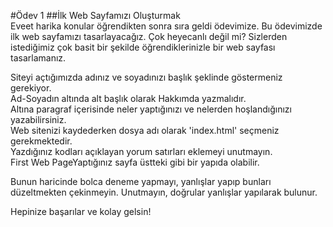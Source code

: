 #Ödev 1
##İlk Web Sayfamızı Oluşturmak  
Eveet harika konular öğrendikten sonra sıra geldi ödevimize. Bu ödevimizde ilk web sayfamızı   tasarlayacağız. Çok heyecanlı değil mi? Sizlerden istediğimiz çok basit bir şekilde öğrendiklerinizle   bir web sayfası tasarlamanız.

Siteyi açtığımızda adınız ve soyadınızı başlık şeklinde göstermeniz gerekiyor.  
Ad-Soyadın altında alt başlık olarak Hakkımda yazmalıdır.  
Altına paragraf içerisinde neler yaptığınızı ve nelerden hoşlandığınızı yazabilirsiniz.  
Web sitenizi kaydederken dosya adı olarak 'index.html' seçmeniz gerekmektedir.  
Yazdığınız kodları açıklayan yorum satırları eklemeyi unutmayın.  
First Web PageYaptığınız sayfa üstteki gibi bir yapıda olabilir.  

Bunun haricinde bolca deneme yapmayı, yanlışlar yapıp bunları düzeltmekten çekinmeyin. Unutmayın, doğrular yanlışlar yapılarak bulunur.  

Hepinize başarılar ve kolay gelsin!
